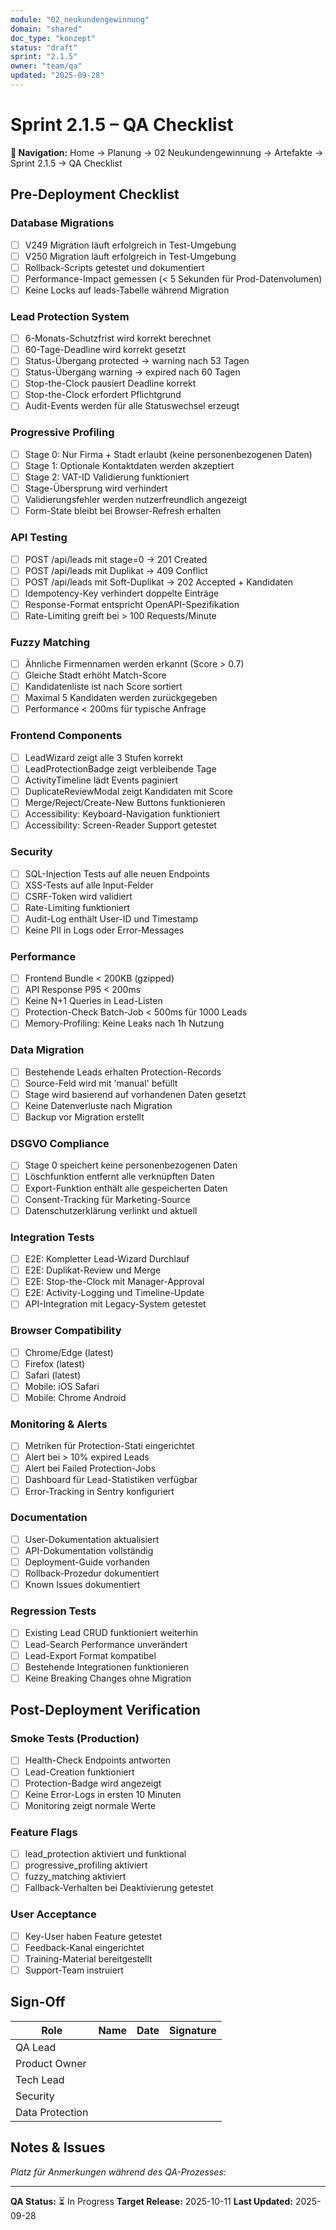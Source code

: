 ```yaml
---
module: "02_neukundengewinnung"
domain: "shared"
doc_type: "konzept"
status: "draft"
sprint: "2.1.5"
owner: "team/qa"
updated: "2025-09-28"
---
```


# Sprint 2.1.5 – QA Checklist

**📍 Navigation:** Home → Planung → 02 Neukundengewinnung → Artefakte → Sprint 2.1.5 → QA Checklist

## Pre-Deployment Checklist

### Database Migrations
- [ ] V249 Migration läuft erfolgreich in Test-Umgebung
- [ ] V250 Migration läuft erfolgreich in Test-Umgebung
- [ ] Rollback-Scripts getestet und dokumentiert
- [ ] Performance-Impact gemessen (< 5 Sekunden für Prod-Datenvolumen)
- [ ] Keine Locks auf leads-Tabelle während Migration

### Lead Protection System
- [ ] 6-Monats-Schutzfrist wird korrekt berechnet
- [ ] 60-Tage-Deadline wird korrekt gesetzt
- [ ] Status-Übergang protected → warning nach 53 Tagen
- [ ] Status-Übergang warning → expired nach 60 Tagen
- [ ] Stop-the-Clock pausiert Deadline korrekt
- [ ] Stop-the-Clock erfordert Pflichtgrund
- [ ] Audit-Events werden für alle Statuswechsel erzeugt

### Progressive Profiling
- [ ] Stage 0: Nur Firma + Stadt erlaubt (keine personenbezogenen Daten)
- [ ] Stage 1: Optionale Kontaktdaten werden akzeptiert
- [ ] Stage 2: VAT-ID Validierung funktioniert
- [ ] Stage-Übersprung wird verhindert
- [ ] Validierungsfehler werden nutzerfreundlich angezeigt
- [ ] Form-State bleibt bei Browser-Refresh erhalten

### API Testing
- [ ] POST /api/leads mit stage=0 → 201 Created
- [ ] POST /api/leads mit Duplikat → 409 Conflict
- [ ] POST /api/leads mit Soft-Duplikat → 202 Accepted + Kandidaten
- [ ] Idempotency-Key verhindert doppelte Einträge
- [ ] Response-Format entspricht OpenAPI-Spezifikation
- [ ] Rate-Limiting greift bei > 100 Requests/Minute

### Fuzzy Matching
- [ ] Ähnliche Firmennamen werden erkannt (Score > 0.7)
- [ ] Gleiche Stadt erhöht Match-Score
- [ ] Kandidatenliste ist nach Score sortiert
- [ ] Maximal 5 Kandidaten werden zurückgegeben
- [ ] Performance < 200ms für typische Anfrage

### Frontend Components
- [ ] LeadWizard zeigt alle 3 Stufen korrekt
- [ ] LeadProtectionBadge zeigt verbleibende Tage
- [ ] ActivityTimeline lädt Events paginiert
- [ ] DuplicateReviewModal zeigt Kandidaten mit Score
- [ ] Merge/Reject/Create-New Buttons funktionieren
- [ ] Accessibility: Keyboard-Navigation funktioniert
- [ ] Accessibility: Screen-Reader Support getestet

### Security
- [ ] SQL-Injection Tests auf alle neuen Endpoints
- [ ] XSS-Tests auf alle Input-Felder
- [ ] CSRF-Token wird validiert
- [ ] Rate-Limiting funktioniert
- [ ] Audit-Log enthält User-ID und Timestamp
- [ ] Keine PII in Logs oder Error-Messages

### Performance
- [ ] Frontend Bundle < 200KB (gzipped)
- [ ] API Response P95 < 200ms
- [ ] Keine N+1 Queries in Lead-Listen
- [ ] Protection-Check Batch-Job < 500ms für 1000 Leads
- [ ] Memory-Profiling: Keine Leaks nach 1h Nutzung

### Data Migration
- [ ] Bestehende Leads erhalten Protection-Records
- [ ] Source-Feld wird mit 'manual' befüllt
- [ ] Stage wird basierend auf vorhandenen Daten gesetzt
- [ ] Keine Datenverluste nach Migration
- [ ] Backup vor Migration erstellt

### DSGVO Compliance
- [ ] Stage 0 speichert keine personenbezogenen Daten
- [ ] Löschfunktion entfernt alle verknüpften Daten
- [ ] Export-Funktion enthält alle gespeicherten Daten
- [ ] Consent-Tracking für Marketing-Source
- [ ] Datenschutzerklärung verlinkt und aktuell

### Integration Tests
- [ ] E2E: Kompletter Lead-Wizard Durchlauf
- [ ] E2E: Duplikat-Review und Merge
- [ ] E2E: Stop-the-Clock mit Manager-Approval
- [ ] E2E: Activity-Logging und Timeline-Update
- [ ] API-Integration mit Legacy-System getestet

### Browser Compatibility
- [ ] Chrome/Edge (latest)
- [ ] Firefox (latest)
- [ ] Safari (latest)
- [ ] Mobile: iOS Safari
- [ ] Mobile: Chrome Android

### Monitoring & Alerts
- [ ] Metriken für Protection-Stati eingerichtet
- [ ] Alert bei > 10% expired Leads
- [ ] Alert bei Failed Protection-Jobs
- [ ] Dashboard für Lead-Statistiken verfügbar
- [ ] Error-Tracking in Sentry konfiguriert

### Documentation
- [ ] User-Dokumentation aktualisiert
- [ ] API-Dokumentation vollständig
- [ ] Deployment-Guide vorhanden
- [ ] Rollback-Prozedur dokumentiert
- [ ] Known Issues dokumentiert

### Regression Tests
- [ ] Existing Lead CRUD funktioniert weiterhin
- [ ] Lead-Search Performance unverändert
- [ ] Lead-Export Format kompatibel
- [ ] Bestehende Integrationen funktionieren
- [ ] Keine Breaking Changes ohne Migration

## Post-Deployment Verification

### Smoke Tests (Production)
- [ ] Health-Check Endpoints antworten
- [ ] Lead-Creation funktioniert
- [ ] Protection-Badge wird angezeigt
- [ ] Keine Error-Logs in ersten 10 Minuten
- [ ] Monitoring zeigt normale Werte

### Feature Flags
- [ ] lead_protection aktiviert und funktional
- [ ] progressive_profiling aktiviert
- [ ] fuzzy_matching aktiviert
- [ ] Fallback-Verhalten bei Deaktivierung getestet

### User Acceptance
- [ ] Key-User haben Feature getestet
- [ ] Feedback-Kanal eingerichtet
- [ ] Training-Material bereitgestellt
- [ ] Support-Team instruiert

## Sign-Off

| Role | Name | Date | Signature |
|------|------|------|-----------|
| QA Lead | | | |
| Product Owner | | | |
| Tech Lead | | | |
| Security | | | |
| Data Protection | | | |

## Notes & Issues

_Platz für Anmerkungen während des QA-Prozesses:_

---

**QA Status:** ⏳ In Progress
**Target Release:** 2025-10-11
**Last Updated:** 2025-09-28